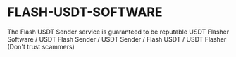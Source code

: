 # FLASH-USDT-SOFTWARE
The Flash USDT Sender service is guaranteed to be reputable USDT Flasher Software / USDT Flash Sender / USDT Sender / Flash USDT / USDT Flasher (Don't trust scammers)
